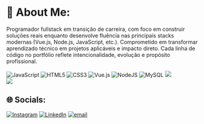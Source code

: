 # 💫 About Me:
Programador fullstack em transição de carreira, com foco em construir soluções reais enquanto desenvolve fluência nas principais stacks modernas (Vue.js, Node.js, JavaScript, etc.). Comprometido em transformar aprendizado técnico em projetos aplicáveis e impacto direto. Cada linha de código no portfólio reflete intencionalidade, evolução e propósito profissional.<br><br>
![JavaScript](https://img.shields.io/badge/javascript-%23323330.svg?style=for-the-badge&logo=javascript&logoColor=%23F7DF1E) ![HTML5](https://img.shields.io/badge/html5-%23E34F26.svg?style=for-the-badge&logo=html5&logoColor=white) ![CSS3](https://img.shields.io/badge/css3-%231572B6.svg?style=for-the-badge&logo=css3&logoColor=white) ![Vue.js](https://img.shields.io/badge/vue.js-%2335495e.svg?style=for-the-badge&logo=vuedotjs&logoColor=%234FC08D) ![NodeJS](https://img.shields.io/badge/node.js-6DA55F?style=for-the-badge&logo=node.js&logoColor=white) ![MySQL](https://img.shields.io/badge/mysql-4479A1.svg?style=for-the-badge&logo=mysql&logoColor=white)
![](https://github-readme-stats.vercel.app/api?username=Fiuza3&theme=midnight-purple&hide_border=true&include_all_commits=false&count_private=true)<br/>
![](https://github-readme-stats.vercel.app/api/top-langs/?username=Fiuza3&theme=midnight-purple&hide_border=true&include_all_commits=false&count_private=true&layout=compact)

## 🌐 Socials:
[![Instagram](https://img.shields.io/badge/Instagram-%23E4405F.svg?logo=Instagram&logoColor=white)](https://instagram.com/https://www.instagram.com/fiuza.mv/) [![LinkedIn](https://img.shields.io/badge/LinkedIn-%230077B5.svg?logo=linkedin&logoColor=white)](https://linkedin.com/in/https://www.linkedin.com/in/devfiuza/) [![email](https://img.shields.io/badge/Email-D14836?logo=gmail&logoColor=white)](mailto:DevFiuza@gmail.com) 
